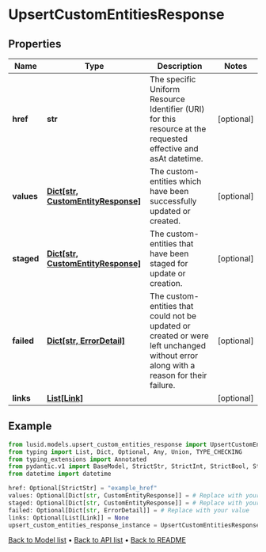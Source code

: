 # UpsertCustomEntitiesResponse

## Properties
Name | Type | Description | Notes
------------ | ------------- | ------------- | -------------
**href** | **str** | The specific Uniform Resource Identifier (URI) for this resource at the requested effective and asAt datetime. | [optional] 
**values** | [**Dict[str, CustomEntityResponse]**](CustomEntityResponse.md) | The custom-entities which have been successfully updated or created. | [optional] 
**staged** | [**Dict[str, CustomEntityResponse]**](CustomEntityResponse.md) | The custom-entities that have been staged for update or creation. | [optional] 
**failed** | [**Dict[str, ErrorDetail]**](ErrorDetail.md) | The custom-entities that could not be updated or created or were left unchanged without error along with a reason for their failure. | [optional] 
**links** | [**List[Link]**](Link.md) |  | [optional] 
## Example

```python
from lusid.models.upsert_custom_entities_response import UpsertCustomEntitiesResponse
from typing import List, Dict, Optional, Any, Union, TYPE_CHECKING
from typing_extensions import Annotated
from pydantic.v1 import BaseModel, StrictStr, StrictInt, StrictBool, StrictFloat, StrictBytes, Field, validator, ValidationError, conlist, constr
from datetime import datetime

href: Optional[StrictStr] = "example_href"
values: Optional[Dict[str, CustomEntityResponse]] = # Replace with your value
staged: Optional[Dict[str, CustomEntityResponse]] = # Replace with your value
failed: Optional[Dict[str, ErrorDetail]] = # Replace with your value
links: Optional[List[Link]] = None
upsert_custom_entities_response_instance = UpsertCustomEntitiesResponse(href=href, values=values, staged=staged, failed=failed, links=links)

```

[Back to Model list](../README.md#documentation-for-models) &#8226; [Back to API list](../README.md#documentation-for-api-endpoints) &#8226; [Back to README](../README.md)

